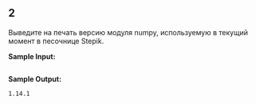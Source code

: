 ## 2

Выведите на печать версию модуля numpy, используемую в текущий момент в песочнице Stepik.

**Sample Input:**

```commandline

```

**Sample Output:**

```commandline
1.14.1
```
